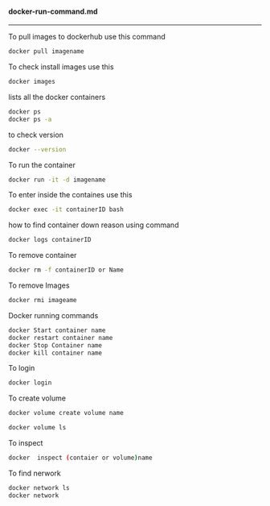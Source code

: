#### docker-run-command.md
---

To pull images to dockerhub use this command

```bash
docker pull imagename
```

To check install images use this
```bash
docker images
```
lists all the docker containers
```bash
docker ps 
docker ps -a
```

to check version
```bash
docker --version
```

To run the container
```bash
docker run -it -d imagename
```

To enter inside the containes use this
```bash
docker exec -it containerID bash
```
how to find container down reason using command 

```bash
docker logs containerID
```
To remove container 
```bash
docker rm -f containerID or Name
```

To remove Images
```bash 
docker rmi imageame
```
Docker running commands
```bash 
docker Start container name
docker restart container name
docker Stop Container name
docker kill container name
```

To login
```bash
docker login
```

To create volume
```bash
docker volume create volume name
```
```bash
docker volume ls
```

To inspect 
```bash
docker  inspect (contaier or volume)name
```

To find nerwork
```bash
docker network ls
docker network
```

